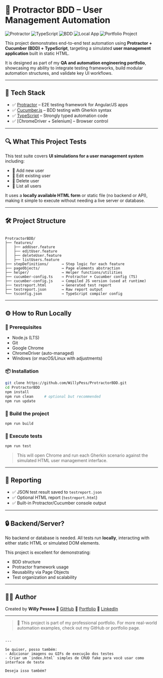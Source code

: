 # 🧪 Protractor BDD – User Management Automation

![Protractor](https://img.shields.io/badge/Protractor-E2E--Testing-red?logo=protractor)
![TypeScript](https://img.shields.io/badge/TypeScript-Strict-blue?logo=typescript)
![BDD](https://img.shields.io/badge/Cucumber-BDD-green?logo=cucumber)
![Local App](https://img.shields.io/badge/App-Static%20HTML-lightgrey)
![Portfolio Project](https://img.shields.io/badge/Project-Portfolio-orange)

This project demonstrates end-to-end test automation using **Protractor + Cucumber (BDD) + TypeScript**, targeting a simulated **user management application** built in static HTML.

It is designed as part of my **QA and automation engineering portfolio**, showcasing my ability to integrate testing frameworks, build modular automation structures, and validate key UI workflows.

---

## 🧩 Tech Stack

- ✅ [Protractor](https://www.protractortest.org) – E2E testing framework for Angular/JS apps
- ✅ [Cucumber.js](https://cucumber.io/docs/installation/javascript/) – BDD testing with Gherkin syntax
- ✅ [TypeScript](https://www.typescriptlang.org/) – Strongly typed automation code
- ✅ [ChromeDriver + Selenium] – Browser control

---

## 🔍 What This Project Tests

This test suite covers **UI simulations for a user management system** including:

- 🔹 Add new user
- 🔹 Edit existing user
- 🔹 Delete user
- 🔹 List all users

It uses a **locally available HTML form** or static file (no backend or API), making it simple to execute without needing a live server or database.

---

## 🛠 Project Structure

```

ProtractorBDD/
├── features/
│   ├── addUser.feature
│   ├── editUser.feature
│   ├── deleteUser.feature
│   ├── listUsers.feature
├── stepDefinitions/      → Step logic for each feature
├── pageObjects/          → Page elements abstraction
├── helper/               → Helper functions/utilities
├── cucumber-config.ts    → Protractor + Cucumber config (TS)
├── cucumber-config.js    → Compiled JS version (used at runtime)
├── testreport.html       → Generated test report
├── testreport.json       → Raw report output
└── tsconfig.json         → TypeScript compiler config

````

---

## ⚙️ How to Run Locally

### 🧰 Prerequisites

- Node.js (LTS)
- Git
- Google Chrome
- ChromeDriver (auto-managed)
- Windows (or macOS/Linux with adjustments)

### 📦 Installation

```bash
git clone https://github.com/WillyPess/ProtractorBDD.git
cd ProtractorBDD
npm install
npm run clean     # optional but recommended
npm run update
````

### 🔧 Build the project

```bash
npm run build
```

### 🚀 Execute tests

```bash
npm run test
```

> This will open Chrome and run each Gherkin scenario against the simulated HTML user management interface.

---

## 📸 Reporting

* ✅ JSON test result saved to `testreport.json`
* ✅ Optional HTML report (`testreport.html`)
* ✅ Built-in Protractor/Cucumber console output

---

## 🔒 Backend/Server?

No backend or database is needed.
All tests run **locally**, interacting with either static HTML or simulated DOM elements.

This project is excellent for demonstrating:

* BDD structure
* Protractor framework usage
* Reusability via Page Objects
* Test organization and scalability

---

## 👨‍💻 Author

Created by **Willy Pessoa**
🔗 [GitHub](https://github.com/willypess)
🔗 [Portfolio](https://willypess.github.io)
🔗 [LinkedIn](https://www.linkedin.com/in/seu-perfil-aqui)

---

> 💼 This project is part of my professional portfolio. For more real-world automation examples, check out my GitHub or portfolio page.

```

---

Se quiser, posso também:
- Adicionar imagens ou GIFs de execução dos testes
- Criar um `index.html` simples de CRUD fake para você usar como interface de teste

Deseja isso também?
```
